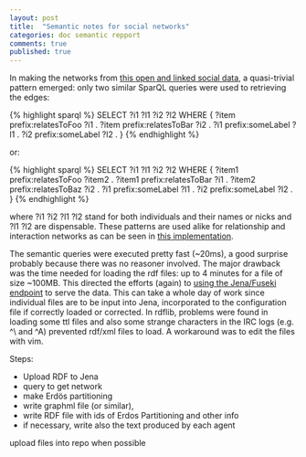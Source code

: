 ```yaml
---
layout: post
title:  "Semantic notes for social networks"
categories: doc semantic repport
comments: true
published: true
---
```

In making the networks from [this open and linked social data][gh],
a quasi-trivial pattern emerged: only two similar SparQL queries
were used to retrieving the edges:

{% highlight sparql %}
SELECT ?i1 ?l1 ?i2 ?l2 WHERE { ?item prefix:relatesToFoo ?i1 .
                               ?item prefix:relatesToBar ?i2 .
                               ?i1   prefix:someLabel ?l1 .
                               ?i2   prefix:someLabel ?l2 . }
{% endhighlight %}

or:

{% highlight sparql %}
SELECT ?i1 ?l1 ?i2 ?l2 WHERE { ?item1 prefix:relatesToFoo ?item2 .
                               ?item1 prefix:relatesToBar ?i1 .
                               ?item2 prefix:relatesToBaz ?i2 .
                               ?i1    prefix:someLabel    ?l1 .
                               ?i2    prefix:someLabel    ?l2 . }
{% endhighlight %}

where ?i1 ?i2 ?l1 ?l2 stand for both individuals and their names
or nicks and ?l1 ?l2 are dispensable.
These patterns are used alike for relationship and interaction networks
as can be seen in [this implementation][sparqlscript].

The semantic queries were executed pretty fast (~20ms),
a good surprise probably because there was no reasoner involved.
The major drawback was the time needed for loading the rdf files:
up to 4 minutes for a file of size ~100MB.
This directed the efforts (again) to [using the Jena/Fuseki endpoint][fjena]
to serve the data.
This can take a whole day of work since individual files
are to be input into Jena, incorporated to the configuration
file if correctly loaded or corrected.
In rdflib, problems were found in loading some ttl files and also
some strange characters in the IRC logs (e.g. ^\ and ^A) prevented
rdf/xml files to load. A workaround was to edit the files with vim.

Steps:

- Upload RDF to Jena
- query to get network
- make Erdös partitioning
- write graphml file (or similar),
- write RDF file with ids of Erdos Partitioning and other info
- if necessary, write also the text produced by each agent

upload files into repo when possible


[sched]: http://ttm.github.io/doctorate,/plan/2015/12/01/resume-doctorate.html
[gh]:      https://github.com/OpenLinkedSocialData
[fjena]:      https://jena.apache.org/documentation/serving_data/
[sparqlscript]:      https://github.com/ttm/percolation/blob/master/tests/makeBasicStructs.py
